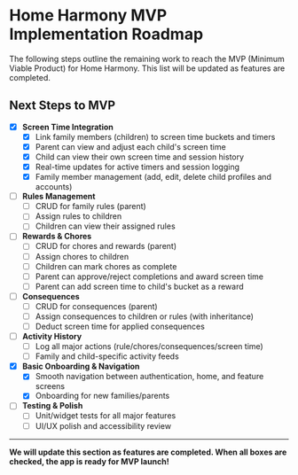 # Home Harmony MVP Implementation Roadmap

The following steps outline the remaining work to reach the MVP (Minimum Viable Product) for Home Harmony. This list will be updated as features are completed.

## Next Steps to MVP

- [x] **Screen Time Integration**
  - [x] Link family members (children) to screen time buckets and timers
  - [x] Parent can view and adjust each child's screen time
  - [x] Child can view their own screen time and session history
  - [x] Real-time updates for active timers and session logging
  - [x] Family member management (add, edit, delete child profiles and accounts)

- [ ] **Rules Management**
  - [ ] CRUD for family rules (parent)
  - [ ] Assign rules to children
  - [ ] Children can view their assigned rules

- [ ] **Rewards & Chores**
  - [ ] CRUD for chores and rewards (parent)
  - [ ] Assign chores to children
  - [ ] Children can mark chores as complete
  - [ ] Parent can approve/reject completions and award screen time
  - [ ] Parent can add screen time to child's bucket as a reward

- [ ] **Consequences**
  - [ ] CRUD for consequences (parent)
  - [ ] Assign consequences to children or rules (with inheritance)
  - [ ] Deduct screen time for applied consequences

- [ ] **Activity History**
  - [ ] Log all major actions (rule/chores/consequences/screen time)
  - [ ] Family and child-specific activity feeds

- [x] **Basic Onboarding & Navigation**
  - [x] Smooth navigation between authentication, home, and feature screens
  - [x] Onboarding for new families/parents

- [ ] **Testing & Polish**
  - [ ] Unit/widget tests for all major features
  - [ ] UI/UX polish and accessibility review

---

**We will update this section as features are completed. When all boxes are checked, the app is ready for MVP launch!**
